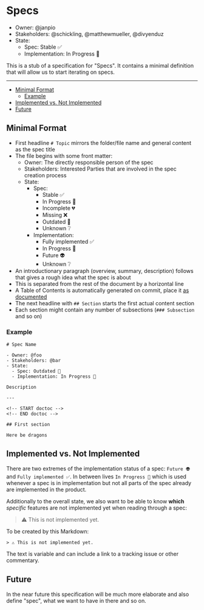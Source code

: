 # Specs

- Owner: @janpio
- Stakeholders: @schickling, @matthewmueller, @divyenduz
- State: 
  - Spec: Stable ✅
  - Implementation: In Progress 🚧

This is a stub of a specification for "Specs". It contains a minimal definition that will allow us to start iterating on specs.

---

<!-- START doctoc generated TOC please keep comment here to allow auto update -->
<!-- DON'T EDIT THIS SECTION, INSTEAD RE-RUN doctoc TO UPDATE -->


- [Minimal Format](#minimal-format)
  - [Example](#example)
- [Implemented vs. Not Implemented](#implemented-vs-not-implemented)
- [Future](#future)

<!-- END doctoc generated TOC please keep comment here to allow auto update -->

## Minimal Format

- First headline `# Topic` mirrors the folder/file name and general content as the spec title
- The file begins with some front matter:
  - Owner: The directly responsible person of the spec
  - Stakeholders: Interested Parties that are involved in the spec creation process
  - State:
    - Spec: 
      - Stable ✅ 
      - In Progress 🚧
      - Incomplete 💔
      - Missing ❌
      - Outdated 🚨
      - Unknown ❔
    - Implementation:
      - Fully implemented ✅
      - In Progress 🚧
      - Future 👽
      - Unknown ❔
- An introductionary paragraph (overview, summary, description) follows that gives a rough idea what the spec is about
- This is separated from the rest of the document by a horizontal line
- A Table of Contents is automatically generated on commit, place it [as documented](table-of-contents.md)
- The next headline with `## Section` starts the first actual content section
- Each section might contain any number of subsections (`### Subsection` and so on)

### Example

```
# Spec Name

- Owner: @foo
- Stakeholders: @bar
- State: 
  - Spec: Outdated 🚨
  - Implementation: In Progress 🚧

Description

---

<!-- START doctoc -->
<!-- END doctoc -->

## First section

Here be dragons
```

## Implemented vs. Not Implemented

There are two extremes of the implementation status of a spec: `Future 👽` and `Fully implemented ✅`. In between lives `In Progress 🚧` which is used whenever a spec is in implementation but not all parts of the spec already are implemented in the product.

Additionally to the overall state, we also want to be able to know **which** _specific_ features are not implemented yet when reading through a spec:

> ⚠ This is not implemented yet.

To be created by this Markdown:

`> ⚠ This is not implemented yet.`

The text is variable and can include a link to a tracking issue or other commentary.

## Future

In the near future this specification will be much more elaborate and also define "spec", what we want to have in there and so on.
